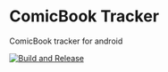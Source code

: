 # ComicBook Tracker
ComicBook tracker for android

[![Build and Release](https://github.com/Enoch02/comicbook_tracker/actions/workflows/build-and-release.yml/badge.svg?branch=master)](https://github.com/Enoch02/comicbook_tracker/actions/workflows/build-and-release.yml)
